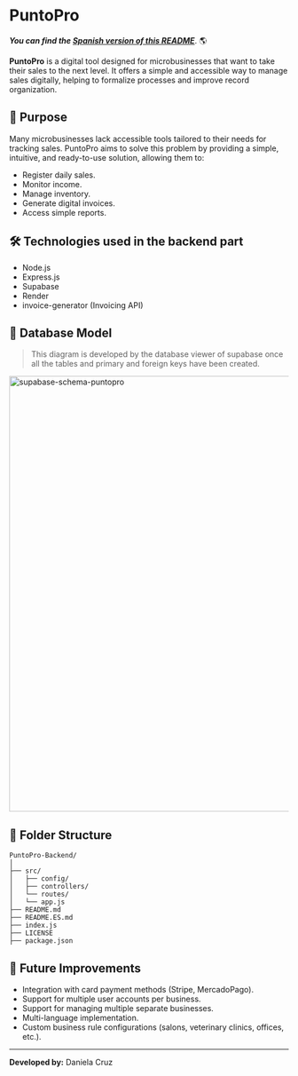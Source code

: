 # PuntoPro

***You can find the [Spanish version of this README](README.ES.md)***. 🌎

**PuntoPro** is a digital tool designed for microbusinesses that want to take their sales to the next level. It offers a simple and accessible way to manage sales digitally, helping to formalize processes and improve record organization.

## 🧩 Purpose

Many microbusinesses lack accessible tools tailored to their needs for tracking sales. PuntoPro aims to solve this problem by providing a simple, intuitive, and ready-to-use solution, allowing them to:

- Register daily sales.
- Monitor income.
- Manage inventory.
- Generate digital invoices.
- Access simple reports.

## 🛠 Technologies used in the backend part

* Node.js
* Express.js
* Supabase
* Render
* invoice-generator (Invoicing API)

## 🧱 Database Model
> This diagram is developed by the database viewer of supabase once all the tables and primary and foreign keys have been created.
<img width="1538" height="785" alt="supabase-schema-puntopro" src="https://github.com/user-attachments/assets/0037e824-6bfa-463e-af7d-a1fa16b2aea9" />



## 📁 Folder Structure

```
PuntoPro-Backend/
│
├── src/
│   ├── config/
│   ├── controllers/
│   └── routes/
│   └── app.js
├── README.md
├── README.ES.md
├── index.js
├── LICENSE
├── package.json
```

## 🔮 Future Improvements

- Integration with card payment methods (Stripe, MercadoPago).
- Support for multiple user accounts per business.
- Support for managing multiple separate businesses.
- Multi-language implementation.
- Custom business rule configurations (salons, veterinary clinics, offices, etc.).

---

**Developed by:** Daniela Cruz
